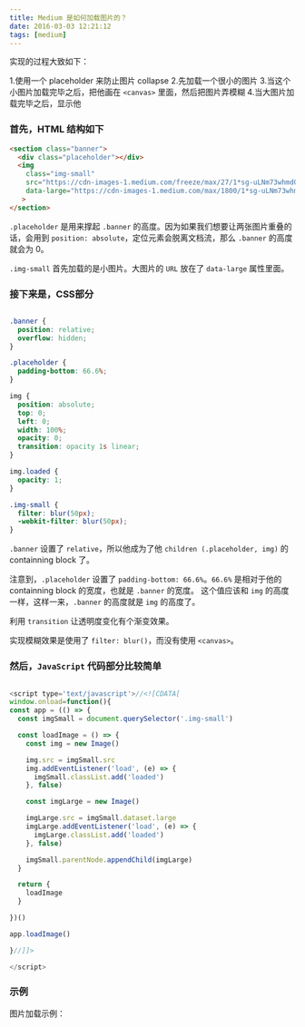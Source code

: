 ```yaml
---
title: Medium 是如何加载图片的？
date: 2016-03-03 12:21:12
tags: [medium]
---
```


实现的过程大致如下：

1.使用一个 placeholder 来防止图片 collapse
2.先加载一个很小的图片
3.当这个小图片加载完毕之后，把他画在 `<canvas>` 里面，然后把图片弄模糊
4.当大图片加载完毕之后，显示他
<!-- more --> 

### 首先，HTML 结构如下

```html
<section class="banner">
  <div class="placeholder"></div>
  <img
    class="img-small"
    src="https://cdn-images-1.medium.com/freeze/max/27/1*sg-uLNm73whmdOgKlrQdZA.jpeg?q=20"
    data-large="https://cdn-images-1.medium.com/max/1800/1*sg-uLNm73whmdOgKlrQdZA.jpeg"
   >
</section>
```

`.placeholder` 是用来撑起 `.banner` 的高度。因为如果我们想要让两张图片重叠的话，会用到 `position: absolute`，定位元素会脱离文档流，那么 `.banner` 的高度就会为 0。

`.img-small` 首先加载的是小图片。大图片的 `URL` 放在了 `data-large` 属性里面。

### 接下来是，CSS部分

```css

.banner {
  position: relative;
  overflow: hidden;
}

.placeholder {
  padding-bottom: 66.6%;
}

img {
  position: absolute;
  top: 0;
  left: 0;
  width: 100%;
  opacity: 0;
  transition: opacity 1s linear;
}

img.loaded {
  opacity: 1;
}

.img-small {
  filter: blur(50px);
  -webkit-filter: blur(50px);
}
```

`.banner` 设置了 `relative`，所以他成为了他 `children (.placeholder, img)` 的 containning block 了。

注意到，`.placeholder` 设置了 `padding-bottom: 66.6%`。`66.6%` 是相对于他的 containning block 的宽度，也就是 `.banner` 的宽度。
这个值应该和 `img` 的高度一样，这样一来，`.banner` 的高度就是 `img` 的高度了。

利用 `transition` 让透明度变化有个渐变效果。

实现模糊效果是使用了 `filter: blur()`，而没有使用 `<canvas>`。

### 然后，`JavaScript` 代码部分比较简单

```javascript

<script type='text/javascript'>//<![CDATA[
window.onload=function(){
const app = (() => {
  const imgSmall = document.querySelector('.img-small')

  const loadImage = () => {
    const img = new Image()

    img.src = imgSmall.src
    img.addEventListener('load', (e) => {
      imgSmall.classList.add('loaded')
    }, false)

    const imgLarge = new Image()

    imgLarge.src = imgSmall.dataset.large
    imgLarge.addEventListener('load', (e) => {
      imgLarge.classList.add('loaded')
    }, false)

    imgSmall.parentNode.appendChild(imgLarge)
  }

  return {
    loadImage
  }

})()

app.loadImage()

}//]]> 

</script>
```

### 示例

图片加载示例：